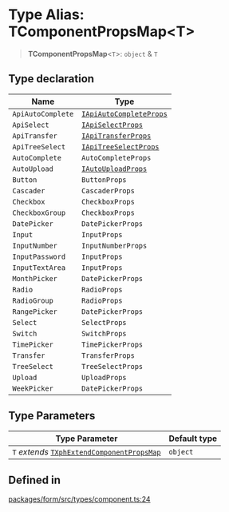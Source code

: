 # Type Alias: TComponentPropsMap\<T\>

> **TComponentPropsMap**\<`T`\>: `object` & `T`

## Type declaration

| Name | Type |
| ------ | ------ |
| `ApiAutoComplete` | [`IApiAutoCompleteProps`](../interfaces/IApiAutoCompleteProps.md) |
| `ApiSelect` | [`IApiSelectProps`](../interfaces/IApiSelectProps.md) |
| `ApiTransfer` | [`IApiTransferProps`](../interfaces/IApiTransferProps.md) |
| `ApiTreeSelect` | [`IApiTreeSelectProps`](../interfaces/IApiTreeSelectProps.md) |
| `AutoComplete` | `AutoCompleteProps` |
| `AutoUpload` | [`IAutoUploadProps`](../interfaces/IAutoUploadProps.md) |
| `Button` | `ButtonProps` |
| `Cascader` | `CascaderProps` |
| `Checkbox` | `CheckboxProps` |
| `CheckboxGroup` | `CheckboxProps` |
| `DatePicker` | `DatePickerProps` |
| `Input` | `InputProps` |
| `InputNumber` | `InputNumberProps` |
| `InputPassword` | `InputProps` |
| `InputTextArea` | `InputProps` |
| `MonthPicker` | `DatePickerProps` |
| `Radio` | `RadioProps` |
| `RadioGroup` | `RadioProps` |
| `RangePicker` | `DatePickerProps` |
| `Select` | `SelectProps` |
| `Switch` | `SwitchProps` |
| `TimePicker` | `TimePickerProps` |
| `Transfer` | `TransferProps` |
| `TreeSelect` | `TreeSelectProps` |
| `Upload` | `UploadProps` |
| `WeekPicker` | `DatePickerProps` |

## Type Parameters

| Type Parameter | Default type |
| ------ | ------ |
| `T` *extends* [`TXphExtendComponentPropsMap`](TXphExtendComponentPropsMap.md) | `object` |

## Defined in

[packages/form/src/types/component.ts:24](https://github.com/XiaoPiHong/xph-crud/blob/a66f5e1165d80a9a49dbfe85e58764d0d506a6ef/packages/form/src/types/component.ts#L24)
